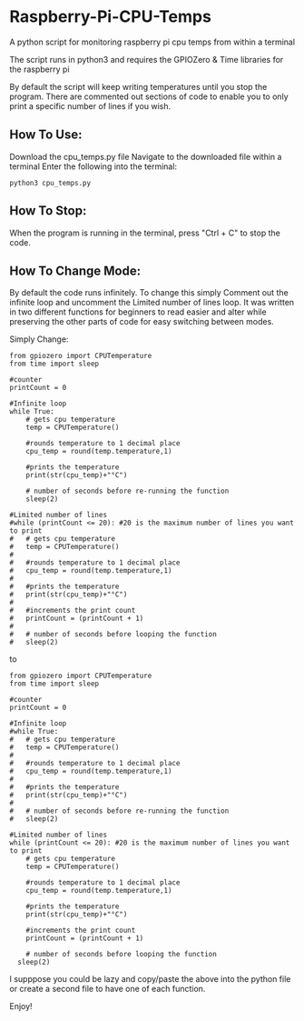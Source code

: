 # Raspberry-Pi-CPU-Temps
A python script for monitoring raspberry pi cpu temps from within a terminal

The script runs in python3 and requires the GPIOZero & Time libraries for the raspberry pi

By default the script will keep writing temperatures until you stop the program.
There are commented out sections of code to enable you to only print a specific number of lines if you wish.


## How To Use:
Download the cpu_temps.py file
Navigate to the downloaded file within a terminal
Enter the following into the terminal:
```
python3 cpu_temps.py
```

## How To Stop:
When the program is running in the terminal, press "Ctrl + C" to stop the code.


## How To Change Mode:
By default the code runs infinitely. To change this simply Comment out the infinite loop and uncomment the Limited number of lines loop.
It was written in two different functions for beginners to read easier and alter while preserving the other parts of code for easy switching between modes.

Simply Change:
```
from gpiozero import CPUTemperature
from time import sleep

#counter
printCount = 0

#Infinite loop
while True:
	# gets cpu temperature
	temp = CPUTemperature()

	#rounds temperature to 1 decimal place 
	cpu_temp = round(temp.temperature,1)

	#prints the temperature
	print(str(cpu_temp)+"°C") 
	
	# number of seconds before re-running the function
	sleep(2) 

#Limited number of lines
#while (printCount <= 20): #20 is the maximum number of lines you want to print
#	# gets cpu temperature
#	temp = CPUTemperature()
#
#	#rounds temperature to 1 decimal place 
#	cpu_temp = round(temp.temperature,1)
#
#	#prints the temperature
#	print(str(cpu_temp)+"°C") 
#	
#	#increments the print count
# 	printCount = (printCount + 1)
#
#	# number of seconds before looping the function
#	sleep(2)
```
to 
```
from gpiozero import CPUTemperature
from time import sleep

#counter
printCount = 0

#Infinite loop
#while True:
#	# gets cpu temperature
#	temp = CPUTemperature()
#
#	#rounds temperature to 1 decimal place 
#	cpu_temp = round(temp.temperature,1)
#
#	#prints the temperature
#	print(str(cpu_temp)+"°C") 
#	
#	# number of seconds before re-running the function
#	sleep(2) 

#Limited number of lines
while (printCount <= 20): #20 is the maximum number of lines you want to print
	# gets cpu temperature
	temp = CPUTemperature()

	#rounds temperature to 1 decimal place 
	cpu_temp = round(temp.temperature,1)

	#prints the temperature
	print(str(cpu_temp)+"°C") 
	
	#increments the print count
 	printCount = (printCount + 1)

	# number of seconds before looping the function
  sleep(2)
```

I supppose you could be lazy and copy/paste the above into the python file or create a second file to have one of each function.

Enjoy!
